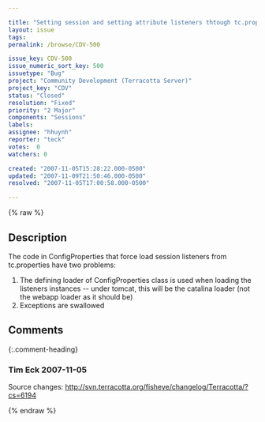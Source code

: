 ```yaml
---

title: "Setting session and setting attribute listeners thtough tc.properties doesn't work under tomcat"
layout: issue
tags: 
permalink: /browse/CDV-500

issue_key: CDV-500
issue_numeric_sort_key: 500
issuetype: "Bug"
project: "Community Development (Terracotta Server)"
project_key: "CDV"
status: "Closed"
resolution: "Fixed"
priority: "2 Major"
components: "Sessions"
labels: 
assignee: "hhuynh"
reporter: "teck"
votes:  0
watchers: 0

created: "2007-11-05T15:28:22.000-0500"
updated: "2007-11-09T21:50:46.000-0500"
resolved: "2007-11-05T17:00:58.000-0500"

---
```




{% raw %}



## Description

<div markdown="1" class="description">

The code in ConfigProperties that force load session listeners from tc.properties have two problems:

1) The defining loader of ConfigProperties class is used when loading the listeners instances -- under tomcat, this will be the catalina loader (not the webapp loader as it should be)
2) Exceptions are swallowed



</div>

## Comments


{:.comment-heading}
### **Tim Eck** <span class="date">2007-11-05</span>

<div markdown="1" class="comment">

Source changes:
http://svn.terracotta.org/fisheye/changelog/Terracotta/?cs=6194

</div>



{% endraw %}
